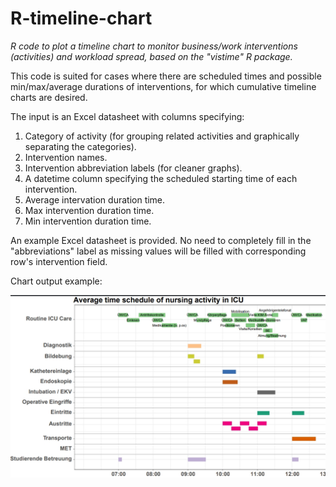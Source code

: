 # R-timeline-chart
*R code to plot a timeline chart to monitor business/work interventions (activities) and workload spread, based on the "vistime" R package.*

This code is suited for cases where there are scheduled times and possible min/max/average durations of interventions, for which cumulative timeline charts are desired.

The input is an Excel datasheet with columns specifying:
1. Category of activity (for grouping related activities and graphically separating the categories).
2. Intervention names.
3. Intervention abbreviation labels (for cleaner graphs).
4. A datetime column specifying the scheduled starting time of each intervention.
5. Average intervation duration time.
6. Max intervention duration time.
7. Min intervention duration time.

An example Excel datasheet is provided. No need to completely fill in the "abbreviations" label as missing values will be filled with corresponding row's intervention field.

Chart output example:

![Alt text](example_timeline_chart.jpg "Nursing activities in clinic")
